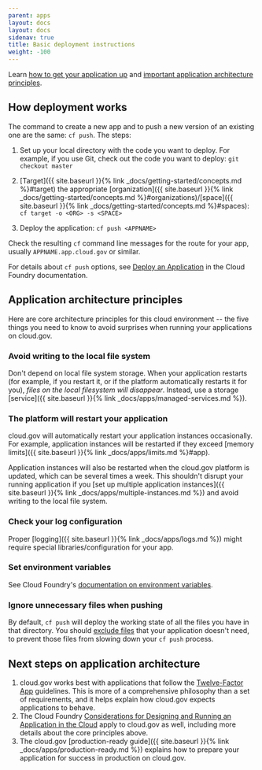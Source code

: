 ```yaml
---
parent: apps
layout: docs
layout: docs
sidenav: true
title: Basic deployment instructions
weight: -100
---
```


Learn [how to get your application up](#how-deployment-works) and [important application architecture principles](#application-architecture-principles).

## How deployment works

The command to create a new app and to push a new version of an existing one are the same: `cf push`. The steps:

1. Set up your local directory with the code you want to deploy. For example, if you use Git, check out the code you want to deploy: `git checkout master`

1. [Target]({{ site.baseurl }}{% link _docs/getting-started/concepts.md %}#target) the appropriate [organization]({{ site.baseurl }}{% link _docs/getting-started/concepts.md %}#organizations)/[space]({{ site.baseurl }}{% link _docs/getting-started/concepts.md %}#spaces): `cf target -o <ORG> -s <SPACE>`
1. Deploy the application: `cf push <APPNAME>`

Check the resulting `cf` command line messages for the route for your app, usually `APPNAME.app.cloud.gov` or similar.

For details about `cf push` options, see [Deploy an Application](https://docs.cloudfoundry.org/devguide/deploy-apps/deploy-app.html) in the Cloud Foundry documentation.

## Application architecture principles

Here are core architecture principles for this cloud environment -- the five things you need to know to avoid surprises when running your applications on cloud.gov.

### Avoid writing to the local file system

Don't depend on local file system storage. When your application restarts (for example, if you restart it, or if the platform automatically restarts it for you), *files on the local filesystem will disappear*. Instead, use a storage [service]({{ site.baseurl }}{% link _docs/apps/managed-services.md %}).

### The platform will restart your application

cloud.gov will automatically restart your application instances occasionally. For example, application instances will be restarted if they exceed [memory limits]({{ site.baseurl }}{% link _docs/apps/limits.md %}#app).

Application instances will also be restarted when the cloud.gov platform is updated, which can be several times a week. This shouldn't disrupt your running application if you [set up multiple application instances]({{ site.baseurl }}{% link _docs/apps/multiple-instances.md %}) and avoid writing to the local file system.

### Check your log configuration

Proper [logging]({{ site.baseurl }}{% link _docs/apps/logs.md %}) might require special libraries/configuration for your app.

### Set environment variables

See Cloud Foundry's [documentation on environment variables](https://docs.cloudfoundry.org/devguide/deploy-apps/environment-variable.html).

### Ignore unnecessary files when pushing

By default, `cf push` will deploy the working state of all the files you have in that directory. You should [exclude files](https://docs.cloudfoundry.org/devguide/deploy-apps/prepare-to-deploy.html#exclude) that your application doesn't need, to prevent those files from slowing down your `cf push` process.

## Next steps on application architecture

1. cloud.gov works best with applications that follow the [Twelve-Factor App](http://12factor.net/) guidelines. This is more of a comprehensive philosophy than a set of requirements, and it helps explain how cloud.gov expects applications to behave.
1. The Cloud Foundry [Considerations for Designing and Running an Application in the Cloud](https://docs.cloudfoundry.org/devguide/deploy-apps/prepare-to-deploy.html) apply to cloud.gov as well, including more details about the core principles above.
1. The cloud.gov [production-ready guide]({{ site.baseurl }}{% link _docs/apps/production-ready.md %}) explains how to prepare your application for success in production on cloud.gov.
